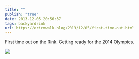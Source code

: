 ```yaml
---
title: ""
publish: "true"
date: 2013-12-05 20:56:37
tags: backyardrink
url: https://ericmwalk.blog/2013/12/05/first-time-out.html
---
```


First time out on the Rink.  Getting ready for the 2014 Olympics.

![](https://ericmwalk.blog/uploads/2022/e5f2e446ca.jpg)